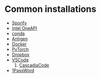 Common installations
====================

* [Sporify](https://www.spotify.com/ru-ru/download/)
* [Intel OneAPI](https://software.intel.com/content/www/us/en/develop/tools/oneapi/all-toolkits.html)
* [conda](https://conda.io/projects/conda/en/latest/user-guide/install/)
* [Antigen](https://github.com/zsh-users/antigen)
* [Docker](https://docs.docker.com/engine/install/)
* [PyTorch](https://pytorch.org/get-started/locally/)
* [Dropbox](https://www.dropbox.com)
* [VSCode](https://code.visualstudio.com)
    1. [CascadiaCode](https://github.com/microsoft/cascadia-code)
* [1PassWord](https://1password.com)
